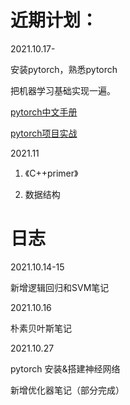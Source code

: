 # 近期计划：

2021.10.17-

安装pytorch，熟悉pytorch

把机器学习基础实现一遍。

[pytorch中文手册](https://github.com/zergtant/pytorch-handbook)

[pytorch项目实战](https://github.com/yunjey/pytorch-tutorial)

2021.11

1. 《C++primer》

2. 数据结构

# 日志

2021.10.14-15

新增逻辑回归和SVM笔记

2021.10.16

朴素贝叶斯笔记

2021.10.27

pytorch 安装&搭建神经网络

新增优化器笔记（部分完成）

